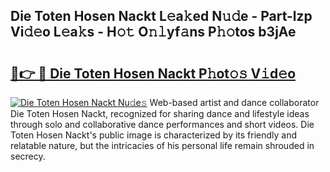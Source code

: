 ## Die Toten Hosen Nackt L𝚎a𝚔ed N𝚞𝚍e - Part-lzp Vi𝚍𝚎o L𝚎a𝚔s - H𝚘𝚝 O𝚗𝚕yf𝚊ns P𝚑𝚘tos b3jAe

# <h2><a href="http://kfbpfb.oniu.top/?m=Die+Toten+Hosen+Nackt">🔗👉 🔴 Die Toten Hosen Nackt P𝚑ot𝚘𝚜 V𝚒d𝚎o</a></h2>

[![Die Toten Hosen Nackt Nu𝚍e𝚜](https://i.imgur.com/0qMVB7G.gif)](http://kfbpfb.oniu.top/?m=Die+Toten+Hosen+Nackt)
Web-based artist and dance collaborator Die Toten Hosen Nackt, recognized for sharing dance and lifestyle ideas through solo and collaborative dance performances and short videos. Die Toten Hosen Nackt's public image is characterized by its friendly and relatable nature, but the intricacies of his personal life remain shrouded in secrecy.  
